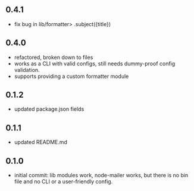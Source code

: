 0.4.1
------
 - fix bug in lib/formatter> .subject({title})

0.4.0
-------
 - refactored, broken down to files
 - works as a CLI with valid configs, still needs dummy-proof config validation.
 - supports providing a custom formatter module

0.1.2
-------
 - updated package.json fields 

0.1.1
-------
 - updated README.md

0.1.0
-------
 - initial commit: lib modules work, node-mailer works, but there is no bin file and no CLI or a user-friendly config.
 
